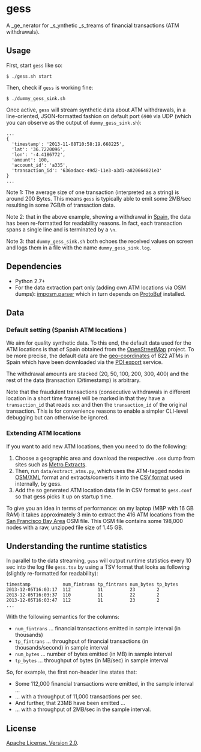 # gess

A _ge_nerator for _s_ynthetic _s_treams of financial transactions (ATM withdrawals).

## Usage

First, start `gess` like so:

    $ ./gess.sh start 
  
Then, check if `gess` is working fine:

    $ ./dummy_gess_sink.sh

Once active, `gess` will stream synthetic data about ATM withdrawals, 
in a line-oriented, JSON-formatted fashion on default port `6900` via UDP 
(which you can observe as the output of `dummy_gess_sink.sh`):

    ...
    {
      'timestamp': '2013-11-08T10:58:19.668225', 
      'lat': '36.7220096',
      'lon': '-4.4186772',
      'amount': 100, 
      'account_id': 'a335', 
      'transaction_id': '636adacc-49d2-11e3-a3d1-a820664821e3'
    }
    ...

Note 1: The average size of one transaction (interpreted as a string) 
is around 200 Bytes. This means `gess` is typically able to emit some 2MB/sec 
resulting in some 7GB/h of transaction data. 

Note 2: that in the above example,
showing a withdrawal in [Spain](https://maps.google.com/maps?q=36.7220096+-4.4186772&hl=en&sll=37.0625,-95.677068&sspn=43.037246,79.013672&t=m&z=16&iwloc=A),
the data has been re-formatted for readability reasons. In fact, each 
transaction spans a single line and is terminated by a `\n`.

Note 3: that `dummy_gess_sink.sh` both echoes the received values on screen
and logs them in a file with the name  `dummy_gess_sink.log`.

## Dependencies

* Python 2.7+
* For the data extraction part only (adding own ATM locations via OSM dumps): [imposm.parser](https://pypi.python.org/pypi/imposm.parser) which in turn depends on [ProtoBuf](https://code.google.com/p/protobuf/) installed.

## Data

### Default setting (Spanish ATM locations  )

We aim for quality synthetic data. To this end, the default data used for the
ATM locations is that of Spain obtained from the [OpenStreetMap](http://openstreetmap.org) project.
To be more precise, the default data are the [geo-coordinates](data/osm-atm-garmin.csv) 
of 822 ATMs in Spain which have been downloaded via the [POI export](http://poi-osm.tucristal.es/) service.

The withdrawal amounts are stacked (20, 50, 100, 200, 300, 400) and the rest
of the data (transaction ID/timestamp) is arbitrary. 

Note that the fraudulent transactions (consecutive withdrawals in different
location in a short time frame) will be marked in that they have a 
`transaction_id` that reads `xxx` and then the `transaction_id` of the original
transaction. This is for convenience reasons to enable a simpler 
CLI-level debugging but can otherwise be ignored.

### Extending ATM locations

If you want to add new ATM locations, then you need to do the following:

1. Choose a geographic area and download the respective `.osm` dump from sites such as [Metro Extracts](http://metro.teczno.com/).
1. Then, run `data/extract_atms.py`, which uses the ATM-tagged nodes in [OSM/XML](http://wiki.openstreetmap.org/wiki/OSM_XML) format and extracts/converts it into the [CSV format](data/osm-atm-garmin.csv) used internally, by gess.
1. Add the so generated ATM location data file in CSV format to `gess.conf` so that gess picks it up on startup time.


To give you an idea in terms of performance: on my laptop (MBP with 16 GB RAM)
it takes approximately 3 min to extract the 416 ATM locations from the 
[San Francisco Bay Area](http://osm-extracted-metros.s3.amazonaws.com/sf-bay-area.osm.bz2)
OSM file. This OSM file contains some 198,000 nodes with a raw, unzipped file size of 1.45 GB.

## Understanding the runtime statistics

In parallel to the data streaming, `gess` will output runtime statistics every
10 sec into the log file `gess.tsv` by using a TSV format that looks as 
following (slightly re-formatted for readability):

    timestamp            num_fintrans tp_fintrans num_bytes tp_bytes
    2013-12-05T16:03:17  112          11          23        2
    2013-12-05T16:03:37  110          11          22        2
    2013-12-05T16:03:47  112          11          23        2
    ...

With the following semantics for the columns:

*  `num_fintrans` … financial transactions emitted in sample interval (in thousands)
*  `tp_fintrans` … throughput of financial transactions (in thousands/second) in sample interval
*  `num_bytes` … number of bytes emitted (in MB) in sample interval
*  `tp_bytes` … throughput of bytes (in MB/sec) in sample interval

So, for example, the first non-header line states that:

* Some 112,000 financial transactions were emitted, in the sample interval ...
* ... with a throughput of 11,000 transactions per sec.
* And further, that 23MB have been emitted ... 
* ... with a throughput of 2MB/sec in the sample interval.

## License
[Apache License, Version 2.0](http://www.apache.org/licenses/LICENSE-2.0.html).